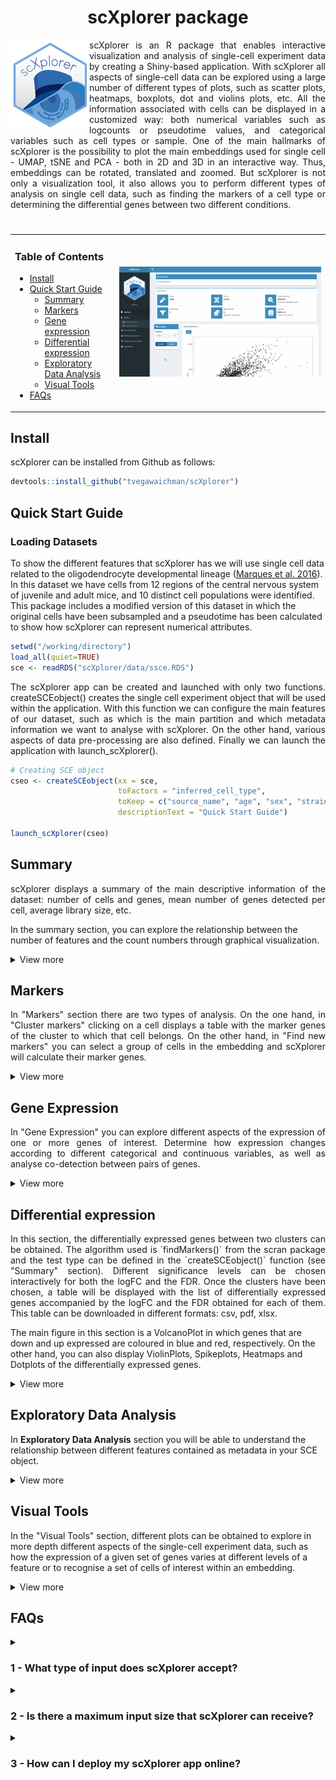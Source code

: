 <h1 align="center">  scXplorer package </h1>


<div align="justify">
<img align="left" width="25%" src="inst/www/scXplorer-03.png"> scXplorer is an R package that enables interactive visualization and analysis of single-cell experiment data by creating a Shiny-based application. With scXplorer all aspects of single-cell data can be explored using a large number of different types of plots, such as scatter plots, heatmaps, boxplots, dot and violins plots, etc. All the information associated with cells can be displayed in a customized way: both numerical variables such as logcounts or pseudotime values, and categorical variables such as cell types or sample. One of the main hallmarks of scXplorer is the possibility to plot the main embeddings used for single cell - UMAP, tSNE and PCA - both in 2D and 3D in an interactive way. Thus, embeddings can be rotated, translated and zoomed. But scXplorer is not only a visualization tool, it also allows you to perform different types of analysis on single cell data, such as finding the markers of a cell type or determining the differential genes between two different conditions.
</div>


<h1 align="center">   </h1>

<table border="0">
<tr ><td>     
<h3 align="left">  Table of Contents </h3>

- [Install](#install)
- [Quick Start Guide](#quick-start-guide)
  * [Summary](#summary)
  * [Markers](#markers)
  * [Gene expression](#gene-expression)
  * [Differential expression](#differential-expression)
  * [Exploratory Data Analysis](#exploratory-data-analysis)
  * [Visual Tools](#visual-tools)
- [FAQs](#faqs)
</td>
<td>
<img src="/images/summary.gif" width="100%" />
</td>
</tr>
</table>

## Install
scXplorer can be installed from Github as follows:
```R
devtools::install_github("tvegawaichman/scXplorer")
```
## Quick Start Guide
### Loading Datasets


To show the different features that scXplorer has we will use single cell data related to the oligodendrocyte developmental lineage ([Marques et al. 2016](https://www.ncbi.nlm.nih.gov/pmc/articles/PMC5221728/)). In this dataset we have cells from 12 regions of the central nervous system of juvenile and adult mice, and 10 distinct cell populations were identified. This package includes a modified version of this dataset in which the original cells have been subsampled and a pseudotime has been calculated to show how scXplorer can represent numerical attributes.


```R
setwd("/working/directory")
load_all(quiet=TRUE)
sce <- readRDS("scXplorer/data/ssce.RDS")
```

<p align="justify">  
The scXplorer app can be created and launched with only two functions. createSCEobject() creates the single cell experiment object that will be used within the application. With this function we can configure the main features of our dataset, such as which is the main partition and which metadata information we want to analyse with scXplorer.  On the other hand, various aspects of data pre-processing are also defined. Finally we can launch the application with launch_scXplorer().
</p>

```R
# Creating SCE object
cseo <- createSCEobject(xx = sce, 
                        toFactors = "inferred_cell_type", 
                        toKeep = c("source_name", "age", "sex", "strain", "treatment", "pseudotime"),
                        descriptionText = "Quick Start Guide")

launch_scXplorer(cseo)
```
## Summary

<p align="justify">  
scXplorer displays a summary of the main descriptive information of the dataset: number of cells and genes, mean number of genes detected per cell, average library size, etc.

In the summary section, you can explore the relationship between the number of features and the count numbers through graphical visualization.
</p>

<details><summary> View more </summary><blockquote>
<img src="/images/summary.gif" width="100%" />
</blockquote></details>

##  Markers

<p align="justify">  
In "Markers" section there are two types of analysis. On the one hand, in "Cluster markers" clicking on a cell displays a table with the marker genes of the cluster to which that cell belongs. On the other hand, in "Find new markers" you can select a group of cells in the embedding and scXplorer will calculate their marker genes.
</p>

<details><summary> View more </summary><blockquote>
 
###  Clusters markers 

<p align="justify">  
This section allows you to find the marker genes for the partition defined in the single-cell object, typically cell types or cell states. Clicking on one of the cells in the embedding will display a table of marker genes for the partition to which that cell belongs. For each of the markers different metrics such as boxcor, robustness and FDR are displayed. This table can be downloaded in various formats, such as .csv, .xlsx .pdf, or you can copy it to the clipboard. 

By clicking on a marker in the table you can see its expression profile across the entire dataset in the embedding. In addition violin and spikeplots are displayed at the bottom.
</p>


<img src="/images/cluster_markers.gif" width="100%" />


### Find new markers 

<p align="justify">  
Here you can select with the box or lasso tool a set of cells in the embedding and scXplorer will calculate the marker genes. You can download not only the marker table but also the selected cell list.

As in the previous section, if you click on one of the markers you can see its expression along the dataset with violin and spikeplots.
</p>


<img src="/images/new_markers.gif" width="100%" />
</blockquote></details>


##  Gene Expression

<p align="justify">  
In "Gene Expression" you can explore different aspects of the expression of one or more genes of interest. Determine how expression changes according to different categorical and continuous variables, as well as analyse co-detection between pairs of genes.
</p>

<details><summary> View more </summary><blockquote>
 
### Categories

<p align="justify"> 
In Settings you can select one or more genes or upload a file with a list of genes. The average expression of the genes of interest can be viewed in the different embeddings available, with the possibility to colour according to the different SCE partitions to compare gene expression with different cell types or conditions present in the metadata. 

A wide variety of plots are available to analyse the expression of the genes of interest in the different categories. Heatmaps allow normalisation of expression by gene, clustering by row and column and grouping of cells by condition. Similarly, dotplots allow normalisation of expression and clustering of genes. 
</p>


<img src="/images/categories.gif" width="100%" />


### Fields

<p align="justify"> 
Fields allows you to analyse the expression of a set of genes in relation to numeric variables present in your dataset, such as the number of counts or pseudotime value, if present in the metadata of the sce object. Below the embedding, a line plot of the average expression of the genes of interest as a function of the chosen variables and a spikeplot are displayed. Furthermore, you can find heatmaps sorted by the chosen numerical variable that can be divided according to some categorical variable, and multiline plots showing the comparison of the expression profile of the genes of interest along the field.
</p>


<img src="/images/ge_fields.gif" width="100%" />



### Co-expression

<p align="justify"> 
In Co-expression section you can analyse the co-appearance of pairs of genes, determine the number and percentage of cells in which each gene is expressed separately and together. You can also view this information graphically in the embedding. In addition, the co-expression of these genes in the different conditions of any of the partitions in the dataset can be analysed by a co-detection matrix.
</p>


<img src="/images/coexpression.gif" width="100%" />

</blockquote></details>

## Differential expression
<p align="justify"> 
In this section, the differentially expressed genes between two clusters can be obtained. The algorithm used is `findMarkers()` from the scran package and the test type can be defined in the `createSCEobject()` function (see "Summary" section). Different significance levels can be chosen interactively for both the logFC and the FDR. Once the clusters have been chosen, a table will be displayed with the list of differentially expressed genes accompanied by the logFC and the FDR obtained for each of them. This table can be downloaded in different formats: csv, pdf, xlsx. 

The main figure in this section is a VolcanoPlot in which genes that are down and up expressed are coloured in blue and red, respectively. On the other hand, you can also display ViolinPlots, Spikeplots, Heatmaps and Dotplots of the differentially expressed genes.
</p>

<details><summary> View more </summary><blockquote>
<img src="/images/differential_expression.gif" width="100%" />
</blockquote></details>

##  Exploratory Data Analysis

In **Exploratory Data Analysis** section you will be able to understand the relationship between different features contained as metadata in your SCE object.

<details><summary> View more </summary><blockquote>
 
### Categories

<p align="justify"> 
Here you can observe the proportion of cells belonging to the different levels of a categorical variable presented in the metadata and disaggregate these proportions according to the levels of another categorical variable. All this information is displayed in the form of a barplot. In the subsection "Matrix" a confusion matrix between the two selected features can be plotted with the option to display the Jaccard index for each of the grid cells. In addition, the Rand index is displayed, which is a global measure of the similarity between the two clusterings.
</p>

<img src="/images/exploratory_categories.gif" width="100%" />



### Fields

In a similar way to the previous subsection, in "Field" you can explore how the value of one or more numerical variables changes as a function of another variable, either numerical or categorical. You can make different types of plots such as: Distribution Plots, Heatmaps, Dotplots and StackedViolins.

<img src="/images/fields.gif" width="100%" />


</blockquote></details>

##  Visual Tools

In the "Visual Tools" section, different plots can be obtained to explore in more depth different aspects of the single-cell experiment data, such as how the expression of a given set of genes varies at different levels of a feature or to recognise a set of cells of interest within an embedding.

<details><summary> View more </summary><blockquote>

### Violin by Partition 

By selecting a set of genes of interest, a set of ViolinPlots can be obtained for each gene showing its expression at different levels of a feature. These plots can be divided according to the levels of another categorical feature.

<img src="/images/violins.gif" width="100%" />

###  Multiplots

 Multiplots allows you to explore how different variables change across cells in an embedding of your choice, such as the expression of a given set of genes, the partitions of a categorical variable or the value of a continuous variable.
 
<img src="/images/multiplots.gif" width="100%" />


</blockquote></details>

## FAQs

<details><summary> <h3> 1 -   What type of input does scXplorer accept? </h3> </summary><blockquote>

</blockquote></details>

<details><summary> <h3> 2 -  Is there a maximum input size that scXplorer can receive? </h3> </summary><blockquote>

</blockquote></details>

<details><summary> <h3> 3 -  How can I deploy my scXplorer app online? </h3> </summary><blockquote>

</blockquote></details>

